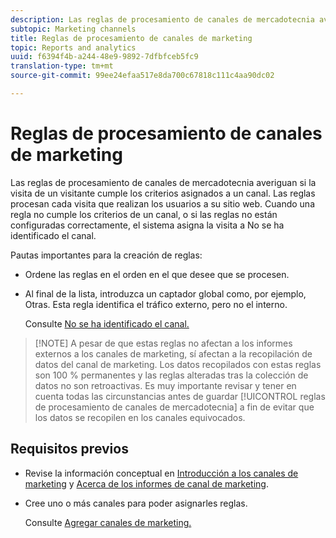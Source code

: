 ```yaml
---
description: Las reglas de procesamiento de canales de mercadotecnia averiguan si la visita de un visitante cumple los criterios asignados a un canal. Las reglas procesan cada visita que realizan los usuarios a su sitio web. Cuando una regla no cumple los criterios de un canal, o si las reglas no están configuradas correctamente, el sistema asigna la visita a No se ha identificado el canal.
subtopic: Marketing channels
title: Reglas de procesamiento de canales de marketing
topic: Reports and analytics
uuid: f6394f4b-a244-48e9-9892-7dfbfceb5fc9
translation-type: tm+mt
source-git-commit: 99ee24efaa517e8da700c67818c111c4aa90dc02

---
```



# Reglas de procesamiento de canales de marketing

Las reglas de procesamiento de canales de mercadotecnia averiguan si la visita de un visitante cumple los criterios asignados a un canal. Las reglas procesan cada visita que realizan los usuarios a su sitio web. Cuando una regla no cumple los criterios de un canal, o si las reglas no están configuradas correctamente, el sistema asigna la visita a No se ha identificado el canal.

Pautas importantes para la creación de reglas:

* Ordene las reglas en el orden en el que desee que se procesen.
* Al final de la lista, introduzca un captador global como, por ejemplo, Otras. Esta regla identifica el tráfico externo, pero no el interno.

   Consulte [No se ha identificado el canal.](/help/components/c-marketing-channels/c-faq.md#no-channel-identified)

> [!NOTE] A pesar de que estas reglas no afectan a los informes externos a los canales de marketing, sí afectan a la recopilación de datos del canal de marketing. Los datos recopilados con estas reglas son 100 % permanentes y las reglas alteradas tras la colección de datos no son retroactivas. Es muy importante revisar y tener en cuenta todas las circunstancias antes de guardar [!UICONTROL reglas de procesamiento de canales de mercadotecnia] a fin de evitar que los datos se recopilen en los canales equivocados. 

## Requisitos previos

* Revise la información conceptual en [Introducción a los canales de marketing](/help/components/c-marketing-channels/c-getting-started-mchannel.md) y [Acerca de los informes de canal de marketing](/help/components/c-marketing-channels/c-overview.md).

* Cree uno o más canales para poder asignarles reglas.

   Consulte [Agregar canales de marketing.](/help/components/c-marketing-channels/c-channels.md)
